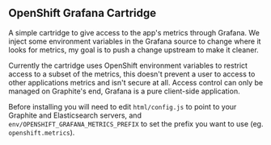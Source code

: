 ## OpenShift Grafana Cartridge

A simple cartridge to give access to the app's metrics through Grafana. We inject some
environment variables in the Grafana source to change where it looks for metrics, my
goal is to push a change upstream to make it cleaner.

Currently the cartridge uses OpenShift environment variables to restrict access to
a subset of the metrics, this doesn't prevent a user to access to other applications
metrics and isn't secure at all. Access control can only be managed on Graphite's end,
Grafana is a pure client-side application.

Before installing you will need to edit `html/config.js` to point to your Graphite and
Elasticsearch servers, and `env/OPENSHIFT_GRAFANA_METRICS_PREFIX` to set the prefix
you want to use (eg. `openshift.metrics`).
